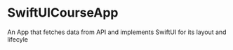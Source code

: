 # SwiftUICourseApp
An App that fetches data from API and implements SwiftUI for its layout and lifecyle
